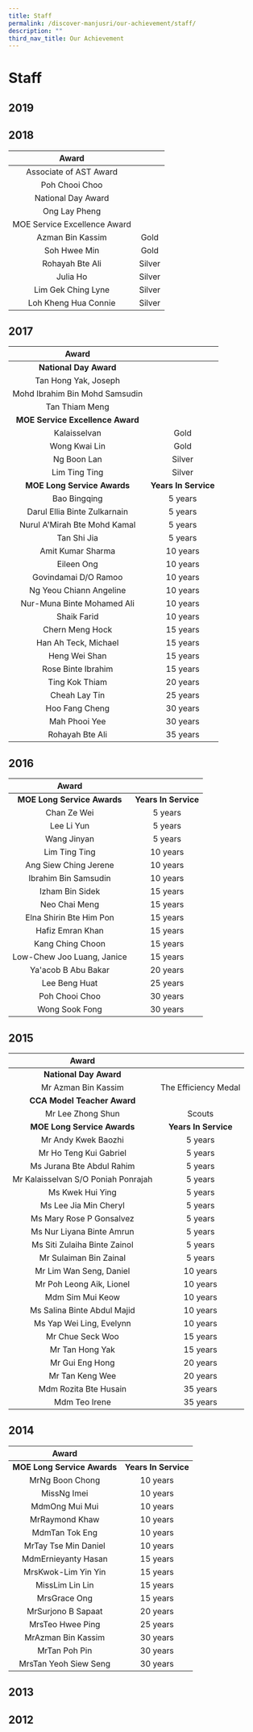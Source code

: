 ```yaml
---
title: Staff
permalink: /discover-manjusri/our-achievement/staff/
description: ""
third_nav_title: Our Achievement
---
```

# Staff

## 2019





## 2018

|             Award             |         |
|:------------:|:-------:|
|     Associate of AST Award    |         |
|        Poh Chooi Choo         |         |
|      National Day Award       |         |
|         Ong Lay Pheng         |         |
| MOE Service Excellence Award  |         |
|       Azman Bin Kassim        |  Gold   |
|         Soh Hwee Min          |  Gold   |
|       Rohayah Bte Ali         | Silver  |
|             Julia Ho          | Silver  |
|     Lim Gek Ching Lyne        | Silver  |
|     Loh Kheng Hua Connie      |  Silver |

## 2017

|              Award              |                  |
|:------------:|:----------------:|
|        **National Day Award**       |                  |
|       Tan Hong Yak, Joseph      |                  |
| Mohd Ibrahim Bin Mohd Samsudin  |                  |
|         Tan Thiam Meng          |                  |
|   **MOE Service Excellence Award**  |                  |
|           Kalaisselvan          |       Gold       |
|          Wong Kwai Lin          |       Gold       |
|           Ng Boon Lan           |      Silver      |
|          Lim Ting Ting          |      Silver      |
|     **MOE Long Service Awards**     | **Years In Service** |
|           Bao Bingqing          |      5 years     |
|   Darul Ellia Binte Zulkarnain  |      5 years     |
|  Nurul A'Mirah Bte Mohd Kamal   |     5 years      |
|           Tan Shi Jia           |     5 years      |
|        Amit Kumar Sharma        |     10 years     |
|           Eileen Ong            |     10 years     |
|      Govindamai D/O Ramoo       |     10 years     |
|     Ng Yeou Chiann Angeline     |    10 years      |
|   Nur-Muna Binte Mohamed Ali    |    10 years      |
|           Shaik Farid           |     10 years     |
|         Chern Meng Hock         |     15 years     |
|      Han Ah Teck, Michael       |     15 years     |
|          Heng Wei Shan          |    15 years      |
|       Rose Binte Ibrahim        |     15 years     |
|         Ting Kok Thiam          |     20 years     |
|          Cheah Lay Tin          |     25 years     |
|         Hoo Fang Cheng          |     30 years     |
|          Mah Phooi Yee          |     30 years     |
|         Rohayah Bte Ali         |     35 years     |


## 2016

|            Award            |                  |
|:---------------------------:|:----------------:|
|   **MOE Long Service Awards**   | **Years In Service** |
|         Chan Ze Wei         |      5 years     |
|          Lee Li Yun         |      5 years     |
|         Wang Jinyan         |      5 years     |
|        Lim Ting Ting        |     10 years     |
|    Ang Siew Ching Jerene    |     10 years     |
|    Ibrahim Bin Samsudin     |     10 years     |
|       Izham Bin Sidek       |     15 years     |
|        Neo Chai Meng        |     15 years     |
|   Elna Shirin Bte Him Pon   |    15 years      |
|      Hafiz Emran Khan       |    15 years      |
|      Kang Ching Choon       |    15 years      |
| Low-Chew Joo Luang, Janice  |    15 years      |
|     Ya'acob B Abu Bakar     |     20 years     |
|        Lee Beng Huat        |     25 years     |
|       Poh Chooi Choo        |     30 years     |
|       Wong Sook Fong        |     30 years     |



## 2015

|    Award                |                      |
|:------------:|:------------:|
|          **National Day Award**         |                      |
|         Mr Azman Bin Kassim         | The Efficiency Medal |
|       **CCA Model Teacher Award**       |                      |
|          Mr Lee Zhong Shun          |        Scouts        |
|       **MOE Long Service Awards**       |   **Years In Service**   |
|         Mr Andy Kwek Baozhi         |        5 years       |
|        Mr Ho Teng Kui Gabriel       |        5 years       |
|      Ms Jurana Bte Abdul Rahim      | 5 years              |
| Mr Kalaisselvan S/O Poniah Ponrajah | 5 years              |
|           Ms Kwek Hui Ying          | 5 years              |
|        Ms Lee Jia Min Cheryl        | 5 years              |
|       Ms Mary Rose P Gonsalvez      | 5 years              |
|      Ms Nur Liyana Binte Amrun      | 5 years              |
|     Ms Siti Zulaiha Binte Zainol    | 5 years              |
|        Mr Sulaiman Bin Zainal       | 5 years              |
|       Mr Lim Wan Seng, Daniel       |       10 years       |
|       Mr Poh Leong Aik, Lionel      |       10 years       |
|           Mdm Sim Mui Keow          | 10 years             |
|     Ms Salina Binte Abdul Majid     |       10 years       |
|       Ms Yap Wei Ling, Evelynn      | 10 years             |
|           Mr Chue Seck Woo          |       15 years       |
|           Mr Tan Hong Yak           |       15 years       |
|           Mr Gui Eng Hong           |       20 years       |
|           Mr Tan Keng Wee           |       20 years       |
|        Mdm Rozita Bte Husain        |       35 years       |
|            Mdm Teo Irene            |       35 years       |


## 2014


|          Award          |                  |
|:-----------------:|:----------------:|
| **MOE Long Service Awards** | **Years In Service** |
|     MrNg Boon Chong     |     10 years     |
|       MissNg Imei       |     10 years     |
|      MdmOng Mui Mui     |     10 years     |
|      MrRaymond Khaw     |     10 years     |
|      MdmTan Tok Eng     |     10 years     |
|   MrTay Tse Min Daniel  |     10 years     |
|   MdmErnieyanty Hasan   |     15 years     |
|   MrsKwok-Lim Yin Yin   |     15 years     |
|     MissLim Lin Lin     |     15 years     |
|       MrsGrace Ong      |     15 years     |
|    MrSurjono B Sapaat   |     20 years     |
|     MrsTeo Hwee Ping    |     25 years     |
|    MrAzman Bin Kassim   |     30 years     |
|      MrTan Poh Pin      |     30 years     |
|  MrsTan Yeoh Siew Seng  |     30 years     |


## 2013






## 2012
